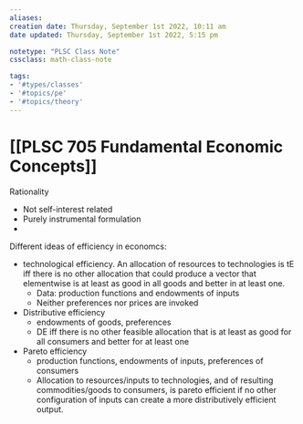 ```yaml
---
aliases:
creation date: Thursday, September 1st 2022, 10:11 am
date updated: Thursday, September 1st 2022, 5:15 pm

notetype: "PLSC Class Note"
cssclass: math-class-note

tags: 
- '#types/classes'
- '#topics/pe'
- '#topics/theory'
---
```


# [[PLSC 705 Fundamental Economic Concepts]]

Rationality
- Not self-interest related
- Purely instrumental formulation
- 

Different ideas of efficiency in economcs: 
- technological efficiency. An allocation of resources to technologies is tE iff there is no other allocation that could produce a vector that elementwise is at least as good in all goods and better in at least one. 
	- Data: production functions and endowments of inputs
	- Neither preferences nor prices are invoked
- Distributive efficiency
	- endowments of goods, preferences
	- DE iff there is no other feasible allocation that is at least as good for all consumers and better for at least one 
- Pareto efficiency
	- production functions, endowments of inputs, preferences of consumers
	- Allocation to resources/inputs to technologies, and of resulting commodities/goods to consumers, is pareto efficient if no other configuration of inputs can create a more distributively efficient output. 
